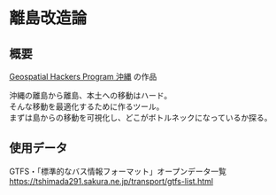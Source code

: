 # 離島改造論


## 概要

[Geospatial Hackers Program 沖縄](https://ghp.connpass.com/event/158642/) の作品

沖縄の離島から離島、本土への移動はハード。  
そんな移動を最適化するために作るツール。  
まずは島からの移動を可視化し、どこがボトルネックになっているか探る。

## 使用データ

GTFS・「標準的なバス情報フォーマット」オープンデータ一覧
https://tshimada291.sakura.ne.jp/transport/gtfs-list.html
